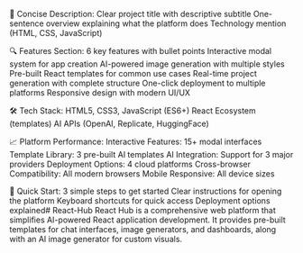 🎯 Concise Description:
Clear project title with descriptive subtitle
One-sentence overview explaining what the platform does
Technology mention (HTML, CSS, JavaScript)

🔍 Features Section:
6 key features with bullet points
Interactive modal system for app creation
AI-powered image generation with multiple styles
Pre-built React templates for common use cases
Real-time project generation with complete structure
One-click deployment to multiple platforms
Responsive design with modern UI/UX

🛠️ Tech Stack:
HTML5, CSS3, JavaScript (ES6+)
React Ecosystem (templates)
AI APIs (OpenAI, Replicate, HuggingFace)

📈 Platform Performance:
Interactive Features: 15+ modal interfaces
Template Library: 3 pre-built AI templates
AI Integration: Support for 3 major providers
Deployment Options: 4 cloud platforms
Cross-browser Compatibility: All modern browsers
Mobile Responsive: All device sizes

🚀 Quick Start:
3 simple steps to get started
Clear instructions for opening the platform
Keyboard shortcuts for quick access
Deployment options explained# React-Hub
React Hub is a comprehensive web platform that simplifies AI-powered React application development. It provides pre-built templates for chat interfaces, image generators, and dashboards, along with an AI image generator for custom visuals.
